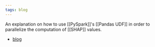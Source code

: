 ```yaml
---
tags: blog
---
```


An explanation on how to use [[PySpark]]'s [[Pandas UDF]] in order to parallelize the computation of [[SHAP]] values. 

- [blog](https://databricks.com/blog/2022/02/02/scaling-shap-calculations-with-pyspark-and-pandas-udf.html)